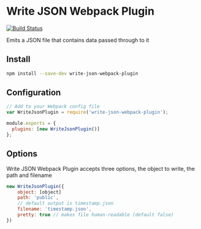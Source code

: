 # Write JSON Webpack Plugin

[![Build Status](https://travis-ci.org/aponyx/write-json-webpack-plugin.svg?branch=master)](https://travis-ci.org/aponyx/write-json-webpack-plugin)

Emits a JSON file that contains data passed through to it

## Install

```bash
npm install --save-dev write-json-webpack-plugin
```

## Configuration

```js
// Add to your Webpack config file
var WriteJsonPlugin = require('write-json-webpack-plugin');

module.exports = {
  plugins: [new WriteJsonPlugin()]
};  
```

## Options

Write JSON Webpack Plugin accepts three options, the object to write, the path and filename

```js
new WriteJsonPlugin({
    object: [object]
    path: 'public',
    // default output is timestamp.json
    filename: 'timestamp.json',
    pretty: true // makes file human-readable (default false)
})
```
